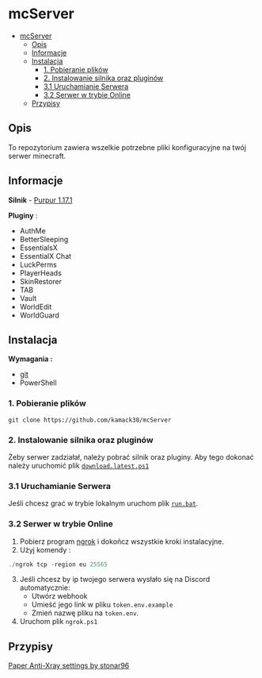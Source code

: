 # mcServer

<!-- TOC -->

- [mcServer](#mcserver)
  - [Opis](#opis)
  - [Informacje](#informacje)
  - [Instalacja](#instalacja)
    - [1. Pobieranie plików](#1-pobieranie-plików)
    - [2. Instalowanie silnika oraz pluginów](#2-instalowanie-silnika-oraz-pluginów)
    - [3.1 Uruchamianie Serwera](#31-uruchamianie-serwera)
    - [3.2 Serwer w trybie Online](#32-serwer-w-trybie-online)
  - [Przypisy](#przypisy)

<!-- /TOC -->
## Opis

To repozytorium zawiera wszelkie potrzebne pliki konfiguracyjne na twój serwer minecraft.

## Informacje

**Silnik** - [Purpur 1.17.1](https://purpur.pl3x.net/)

**Pluginy** :

- AuthMe
- BetterSleeping
- EssentialsX
- EssentialX Chat
- LuckPerms
- PlayerHeads
- SkinRestorer
- TAB
- Vault
- WorldEdit
- WorldGuard

## Instalacja

**Wymagania :**

- [git](https://git-scm.com/)
- PowerShell

### 1. Pobieranie plików

```git
git clone https://github.com/kamack38/mcServer
```

### 2. Instalowanie silnika oraz pluginów

Żeby serwer zadziałał, należy pobrać silnik oraz pluginy. Aby tego dokonać należy uruchomić plik [`download.latest.ps1`](./src/download.latest.ps1)

### 3.1 Uruchamianie Serwera

Jeśli chcesz grać w trybie lokalnym uruchom plik [`run.bat`](./src/run.bat).

### 3.2 Serwer w trybie Online

1. Pobierz program [ngrok](https://ngrok.com) i dokończ wszystkie kroki instalacyjne.
2. Użyj komendy :

```powershell
./ngrok tcp -region eu 25565
```

3. Jeśli chcesz by ip twojego serwera wysłało się na Discord automatycznie:
    - Utwórz webhook
    - Umieść jego link w pliku `token.env.example`
    - Zmień nazwę pliku na `token.env`.
4. Uruchom plik `ngrok.ps1`

## Przypisy

[Paper Anti-Xray settings by stonar96](https://gist.github.com/stonar96/ba18568bd91e5afd590e8038d14e245e)
